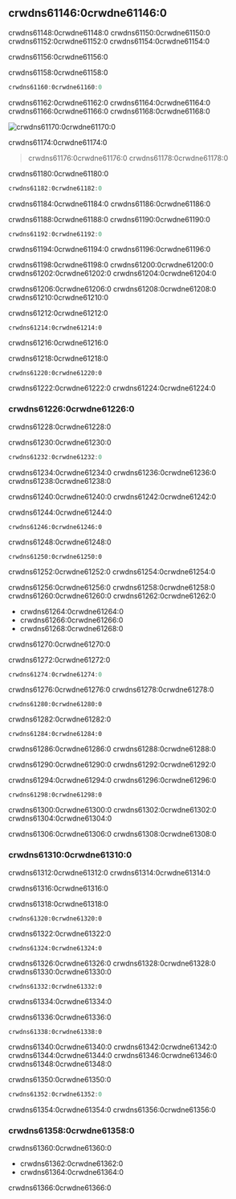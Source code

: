 ## crwdns61146:0crwdne61146:0

crwdns61148:0crwdne61148:0 crwdns61150:0crwdne61150:0 crwdns61152:0crwdne61152:0 crwdns61154:0crwdne61154:0

crwdns61156:0crwdne61156:0

<span class="filename">crwdns61158:0crwdne61158:0</span>

```rust
crwdns61160:0crwdne61160:0
```

crwdns61162:0crwdne61162:0 crwdns61164:0crwdne61164:0 crwdns61166:0crwdne61166:0 crwdns61168:0crwdne61168:0

<img alt="crwdns61170:0crwdne61170:0" src="crwdns61172:0crwdne61172:0" class="center" />

<span class="caption">crwdns61174:0crwdne61174:0</span>

> crwdns61176:0crwdne61176:0 crwdns61178:0crwdne61178:0

crwdns61180:0crwdne61180:0

```rust
crwdns61182:0crwdne61182:0
```

crwdns61184:0crwdne61184:0 crwdns61186:0crwdne61186:0

crwdns61188:0crwdne61188:0 crwdns61190:0crwdne61190:0

```rust
crwdns61192:0crwdne61192:0
```

crwdns61194:0crwdne61194:0 crwdns61196:0crwdne61196:0

crwdns61198:0crwdne61198:0 crwdns61200:0crwdne61200:0 crwdns61202:0crwdne61202:0 crwdns61204:0crwdne61204:0

crwdns61206:0crwdne61206:0 crwdns61208:0crwdne61208:0 crwdns61210:0crwdne61210:0

<span class="filename">crwdns61212:0crwdne61212:0</span>

```rust,ignore,does_not_compile
crwdns61214:0crwdne61214:0
```

<span class="caption">crwdns61216:0crwdne61216:0</span>

crwdns61218:0crwdne61218:0

```console
crwdns61220:0crwdne61220:0
```

crwdns61222:0crwdne61222:0 crwdns61224:0crwdne61224:0

### crwdns61226:0crwdne61226:0

crwdns61228:0crwdne61228:0

<span class="filename">crwdns61230:0crwdne61230:0</span>

```rust
crwdns61232:0crwdne61232:0
```

crwdns61234:0crwdne61234:0 crwdns61236:0crwdne61236:0 crwdns61238:0crwdne61238:0

crwdns61240:0crwdne61240:0 crwdns61242:0crwdne61242:0

<span class="filename">crwdns61244:0crwdne61244:0</span>

```rust,ignore,does_not_compile
crwdns61246:0crwdne61246:0
```

crwdns61248:0crwdne61248:0

```console
crwdns61250:0crwdne61250:0
```

crwdns61252:0crwdne61252:0 crwdns61254:0crwdne61254:0

crwdns61256:0crwdne61256:0 crwdns61258:0crwdne61258:0 crwdns61260:0crwdne61260:0 crwdns61262:0crwdne61262:0

* crwdns61264:0crwdne61264:0
* crwdns61266:0crwdne61266:0
* crwdns61268:0crwdne61268:0

crwdns61270:0crwdne61270:0

crwdns61272:0crwdne61272:0

```rust
crwdns61274:0crwdne61274:0
```

crwdns61276:0crwdne61276:0 crwdns61278:0crwdne61278:0

```rust,ignore,does_not_compile
crwdns61280:0crwdne61280:0
```

crwdns61282:0crwdne61282:0

```console
crwdns61284:0crwdne61284:0
```

crwdns61286:0crwdne61286:0 crwdns61288:0crwdne61288:0

crwdns61290:0crwdne61290:0 crwdns61292:0crwdne61292:0

crwdns61294:0crwdne61294:0 crwdns61296:0crwdne61296:0

```rust,edition2021
crwdns61298:0crwdne61298:0
```

crwdns61300:0crwdne61300:0 crwdns61302:0crwdne61302:0 crwdns61304:0crwdne61304:0

crwdns61306:0crwdne61306:0 crwdns61308:0crwdne61308:0

### crwdns61310:0crwdne61310:0

crwdns61312:0crwdne61312:0 crwdns61314:0crwdne61314:0

crwdns61316:0crwdne61316:0

<span class="filename">crwdns61318:0crwdne61318:0</span>

```rust,ignore,does_not_compile
crwdns61320:0crwdne61320:0
```

crwdns61322:0crwdne61322:0

```console
crwdns61324:0crwdne61324:0
```

crwdns61326:0crwdne61326:0 crwdns61328:0crwdne61328:0 crwdns61330:0crwdne61330:0

```text
crwdns61332:0crwdne61332:0
```

crwdns61334:0crwdne61334:0

<span class="filename">crwdns61336:0crwdne61336:0</span>

```rust,ignore,does_not_compile
crwdns61338:0crwdne61338:0
```

crwdns61340:0crwdne61340:0 crwdns61342:0crwdne61342:0 crwdns61344:0crwdne61344:0 crwdns61346:0crwdne61346:0 crwdns61348:0crwdne61348:0

crwdns61350:0crwdne61350:0

```rust
crwdns61352:0crwdne61352:0
```

crwdns61354:0crwdne61354:0 crwdns61356:0crwdne61356:0

### crwdns61358:0crwdne61358:0

crwdns61360:0crwdne61360:0

* crwdns61362:0crwdne61362:0
* crwdns61364:0crwdne61364:0

crwdns61366:0crwdne61366:0
